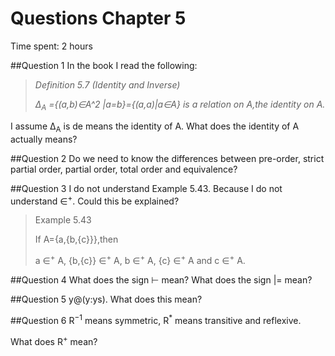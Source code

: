 # Questions Chapter 5


Time spent: 2 hours


##Question 1
In the book I read the following:

>*Definition 5.7 (Identity and Inverse)*
>
>*∆<sub>A</sub> ={(a,b)∈A^2 |a=b}={(a,a)|a∈A} is a relation on A,the identity on A.*

I assume ∆<sub>A</sub> is de means the identity of A. 
What does the identity of A actually means?

##Question 2
Do we need to know the differences between pre-order, strict partial order, partial order, total order and equivalence?


##Question 3
I do not understand Example 5.43. Because I do not understand ∈<sup>+</sup>. Could this be explained?

> Example 5.43 	
> 
> If A={a,{b,{c}}},then
> >a ∈<sup>+</sup> A, {b,{c}} ∈<sup>+</sup> A, b ∈<sup>+</sup> A, {c} ∈<sup>+</sup> A and c ∈<sup>+</sup> A. 

##Question 4
What does the sign ⊢ mean?
What does the sign |= mean?

##Question 5
y@(y:ys). What does this mean?

##Question 6
R<sup>−1</sup> means symmetric, R<sup>*</sup> means transitive and reflexive.

What does R<sup>+</sup> mean?


